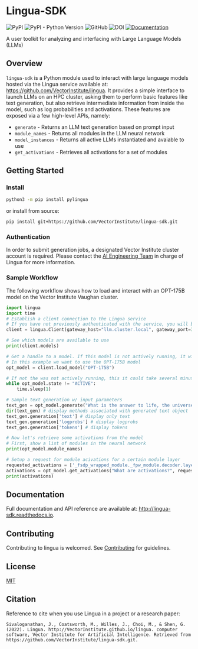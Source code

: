 # Lingua-SDK
![PyPI](https://img.shields.io/pypi/v/pylingua)
![PyPI - Python Version](https://img.shields.io/pypi/pyversions/pylingua)
![GitHub](https://img.shields.io/github/license/VectorInstitute/lingua-sdk)
![DOI](https://img.shields.io/badge/DOI-in--progress-blue)
[![Documentation](https://img.shields.io/badge/api-reference-lightgrey.svg)](https://lingua-sdk.readthedocs.io/en/latest/)

A user toolkit for analyzing and interfacing with Large Language Models (LLMs)


## Overview

``lingua-sdk`` is a Python module used to interact with large language models
hosted via the Lingua service available at: https://github.com/VectorInstitute/lingua.
It provides a simple interface to launch LLMs on an HPC cluster, asking them to
perform basic features like text generation, but also retrieve intermediate
information from inside the model, such as log probabilities and activations.
These features are exposed via a few high-level APIs, namely:

* `generate` - Returns an LLM text generation based on prompt input
* `module_names` - Returns all modules in the LLM neural network
* `model_instances` - Returns all active LLMs instantiated and avaiable to use
* `get_activations` - Retrieves all activations for a set of modules


## Getting Started

### Install

```bash
python3 -m pip install pylingua
```
or install from source:

```bash
pip install git+https://github.com/VectorInstitute/lingua-sdk.git
```

### Authentication

In order to submit generation jobs, a designated Vector Institute cluster account is required. Please contact the
[AI Engineering Team](mailto:ai_engineering@vectorinstitute.ai?subject=[Github]%20Lingua)
in charge of Lingua for more information.

### Sample Workflow

The following workflow shows how to load and interact with an OPT-175B model
on the Vector Institute Vaughan cluster.

```python
import lingua
import time
# Establish a client connection to the Lingua service
# If you have not previously authenticated with the service, you will be prompted to now
client = lingua.Client(gateway_host="llm.cluster.local", gateway_port=3001)

# See which models are available to use
print(client.models)

# Get a handle to a model. If this model is not actively running, it will get launched in the background.
# In this example we want to use the OPT-175B model
opt_model = client.load_model("OPT-175B")

# If not the was not actively running, this it could take several minutes to load. Wait for it come online.
while opt_model.state != "ACTIVE":
    time.sleep(1)

# Sample text generation w/ input parameters
text_gen = opt_model.generate("What is the answer to life, the universe, and everything?", {'max_tokens': 5, 'top_k': 4, 'top_p': 3, 'rep_penalty': 1, 'temperature': 0.5})
dir(text_gen) # display methods associated with generated text object
text_gen.generation['text'] # display only text
text_gen.generation['logprobs'] # display logprobs
text_gen.generation['tokens'] # display tokens

# Now let's retrieve some activations from the model
# First, show a list of modules in the neural network
print(opt_model.module_names)

# Setup a request for module acivations for a certain module layer
requested_activations = ['_fsdp_wrapped_module._fpw_module.decoder.layers.0._fsdp_wrapped_module._fpw_module']
activations = opt_model.get_activations("What are activations?", requested_activations)
print(activations)
```

## Documentation
Full documentation and API reference are available at: http://lingua-sdk.readthedocs.io.

## Contributing
Contributing to lingua is welcomed. See [Contributing](CONTRIBUTING) for
guidelines.

## License
[MIT](LICENSE)

## Citation
Reference to cite when you use Lingua in a project or a research paper:
```
Sivaloganathan, J., Coatsworth, M., Willes, J., Choi, M., & Shen, G. (2022). Lingua. http://VectorInstitute.github.io/lingua. computer software, Vector Institute for Artificial Intelligence. Retrieved from https://github.com/VectorInstitute/lingua-sdk.git.
```
